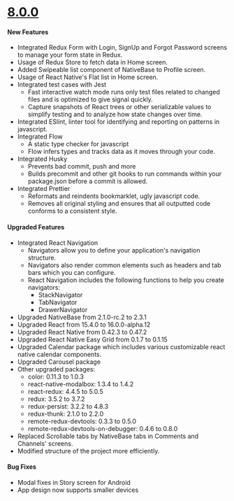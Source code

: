 # [8.0.0](http://gitstrap.com/strapmobile/FlatApp/blob/v8.0.0/React-Native/ChangeLog.md)

#### New Features

*	Integrated Redux Form with Login, SignUp and Forgot Password screens to manage your form state in Redux.
*	Usage of Redux Store to fetch data in Home screen.
*	Added Swipeable list component of NativeBase to Profile screen.
*	Usage of React Native's Flat list in Home screen.
*	Integrated test cases with Jest
	*	Fast interactive watch mode runs only test files related to changed files and is optimized to give signal quickly.
	*	Capture snapshots of React trees or other serializable values to simplify testing and to analyze how state changes over time.
*	Integrated ESlint, linter tool for identifying and reporting on patterns in javascript.
* 	Integrated Flow
	*	A static type checker for javascript
	*	Flow infers types and tracks data as it moves through your code.
*	Integrated Husky
	*	Prevents bad commit, push and more
	*	Builds precommit and other git hooks to run commands within your package.json before a commit is allowed.
*	Integrated Prettier
	*	Reformats and reindents bookmarklet, ugly javascript code.
	*	Removes all original styling and ensures that all outputted code conforms to a consistent style.


#### Upgraded Features

*	Integrated React Navigation
	*	Navigators allow you to define your application's navigation structure. 
	*	Navigators also render common elements such as headers and tab bars which you can configure.
	*	React Navigation includes the following functions to help you create navigators:
		*	StackNavigator
		*	TabNavigator
		*	DrawerNavigator
*	Upgraded NativeBase from 2.1.0-rc.2 to 2.3.1
*	Upgraded React from 15.4.0 to 16.0.0-alpha.12
*	Upgraded React Native from 0.42.3 to 0.47.2
*	Upgraded React Native Easy Grid from 0.1.7 to 0.1.15
*	Upgraded Calendar package which includes various customizable react native calendar components.
*	Upgraded Carousel package
*	Other upgraded packages:
	*	color: 0.11.3 to 1.0.3
	*	react-native-modalbox: 1.3.4 to 1.4.2
	*	react-redux: 4.4.5 to 5.0.5
	*	redux: 3.5.2 to 3.7.2
	*	redux-persist: 3.2.2 to 4.8.3
	*	redux-thunk: 2.1.0 to 2.2.0
	*	remote-redux-devtools: 0.3.3 to 0.5.0
	*	remote-redux-devtools-on-debugger: 0.4.6 to 0.8.0
*	Replaced Scrollable tabs by NativeBase tabs in Comments and Channels' screens.
*	Modified structure of the project more efficiently.


#### Bug Fixes

*	Modal fixes in Story screen for Android
*	App design now supports smaller devices